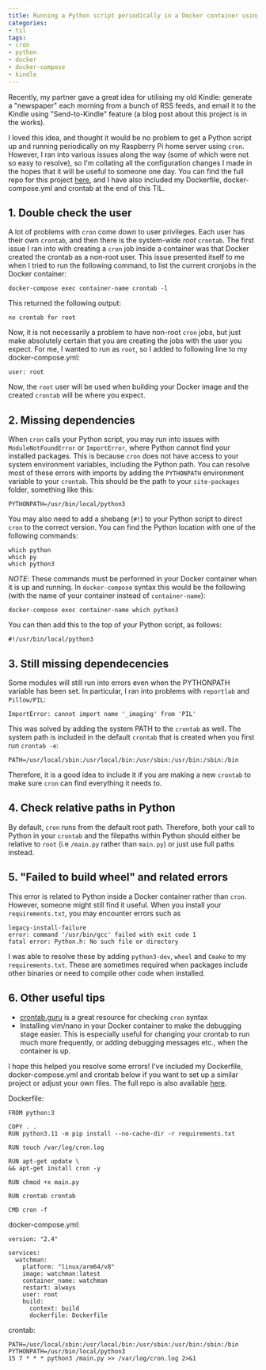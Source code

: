```yaml
---
title: Running a Python script periodically in a Docker container using cron
categories:
- til
tags:
- cron
- python
- docker
- docker-compose
- kindle
---
```


Recently, my partner gave a great idea for utilising my old Kindle: generate a "newspaper" each morning from a bunch of RSS feeds, and email it to the Kindle using "Send-to-Kindle" feature (a blog post about this project is in the works).

I loved this idea, and thought it would be no problem to get a Python script up and running periodically on my Raspberry Pi home server using `cron`. However, I ran into various issues along the way (some of which were not so easy to resolve), so I'm collating all the configuration changes I made in the hopes that it will be useful to someone one day. You can find the full repo for this project [here](https://github.com/andrwcnln/watchman), and I have also included my Dockerfile, docker-compose.yml and crontab at the end of this TIL.

## 1. Double check the user

A lot of problems with `cron` come down to user privileges. Each user has their own `crontab`, and then there is the system-wide *root* `crontab`. The first issue I ran into with creating a `cron` job inside a container was that Docker created the crontab as a non-root user. This issue presented itself to me when I tried to run the following command, to  list the current cronjobs in the Docker container:
```
docker-compose exec container-name crontab -l
```
This returned the following output:
```
no crontab for root
```
Now, it is not necessarily a problem to have non-root `cron` jobs, but just make absolutely certain that you are creating the jobs with the user you expect. For me, I wanted to run as `root`, so I added to following line to my docker-compose.yml:
```
user: root
``` 
Now, the `root` user will be used when building your Docker image and the created `crontab` will be where you expect.

## 2. Missing dependencies
When `cron` calls your Python script, you may run into issues with `ModuleNotFoundError` or `ImportError`, where Python cannot find your installed packages. This is because `cron` does not have access to your system environment variables, including the Python path. You can resolve most of these errors with imports by adding the `PYTHONPATH` environment variable to your `crontab`. This should be the path to your `site-packages` folder, something like this:
```
PYTHONPATH=/usr/bin/local/python3
```
You may also need to add a shebang (`#!`) to your Python script to direct `cron` to the correct version. You can find the Python location with one of the following commands:
```
which python
which py
which python3
```
*NOTE*: These commands must be performed in your Docker container when it is up and running. In `docker-compose` syntax this would be the following (with the name of your container instead of `container-name`):
```
docker-compose exec container-name which python3
```
You can then add this to the top of your Python script, as follows:
```
#!/usr/bin/local/python3
```
## 3. Still missing dependecencies
Some modules will still run into errors even when the PYTHONPATH variable has been set. In particular, I ran into problems with `reportlab` and `Pillow/PIL`:
```
ImportError: cannot import name '_imaging' from 'PIL'
```
This was solved by adding the system PATH to the `crontab` as well. The system path is included in the default `crontab` that is created when you first run `crontab -e`:
```
PATH=/usr/local/sbin:/usr/local/bin:/usr/sbin:/usr/bin:/sbin:/bin
```
Therefore, it is a good idea to include it if you are making a new `crontab` to make sure `cron` can find everything it needs to. 

## 4. Check relative paths in Python
By default, `cron` runs from the default root path. Therefore, both your call to Python in your `crontab` and the filepaths within Python should either be relative to `root` (i.e `/main.py` rather than `main.py`) or just use full paths instead.

## 5. "Failed to build wheel" and related errors
This error is related to Python inside a Docker container rather than `cron`. However, someone might still find it useful. When you install your `requirements.txt`, you may encounter errors such as 
```
legacy-install-failure
error: command '/usr/bin/gcc' failed with exit code 1
fatal error: Python.h: No such file or directory
```
I was able to resolve these by adding `python3-dev`, `wheel` and `Cmake` to my `requirements.txt`. These are sometimes required when packages include other binaries or need to compile other code when installed.

## 6. Other useful tips
- [crontab.guru](https://crontab.guru) is a great resource for checking `cron` syntax
- Installing vim/nano in your Docker container to make the debugging stage easier. This is especially useful for changing your crontab to run much more frequently, or adding debugging messages etc., when the container is up.

I hope this helped you resolve some errors! I've included my Dockerfile, docker-compose.yml and crontab below if you want to set up a similar project or adjust your own files. The full repo is also available [here](https://github.com/andrwcnln/watchman).

Dockerfile:
```
FROM python:3

COPY . .
RUN python3.11 -m pip install --no-cache-dir -r requirements.txt

RUN touch /var/log/cron.log

RUN apt-get update \  
&& apt-get install cron -y

RUN chmod +x main.py

RUN crontab crontab 

CMD cron -f
```
docker-compose.yml:
```
version: "2.4"

services:
  watchman:
    platform: "linux/arm64/v8"
    image: watchman:latest
    container_name: watchman
    restart: always
    user: root
    build:
      context: build
      dockerfile: Dockerfile
```
crontab:
```
PATH=/usr/local/sbin:/usr/local/bin:/usr/sbin:/usr/bin:/sbin:/bin
PYTHONPATH=/usr/bin/local/python3
15 7 * * * python3 /main.py >> /var/log/cron.log 2>&1

```